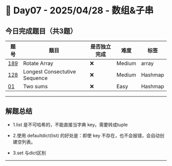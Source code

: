 
# 📅 Day07 - 2025/04/28 - 数组&子串

## 今日完成题目（共3题）

| 题号 | 题目 | 是否独立完成 | 难度 | 标签 |
|------|------|----------------|------|------|
| [189](https://leetcode.cn/problems/rotate-array/description/)|Rotate Array| ❌  | Medium | array |
| [128](https://leetcode.cn/problems/longest-consecutive-sequence/description/) | Longest Consectutive Sequence| ❌ | Medium | Hashmap |
| [01](https://leetcode.cn/problems/two-sum/description/) | Two sums | ❌ | Easy | Hashmap |

---

## 解题总结

- 1.list 是不可哈希的，不能直接当字典 key。需要转成tuple

- 2.使用 defaultdict(list) 的好处是：即使 key 不存在，也不会报错，会自动创建空列表。

- 3.set 与dict区别
---



